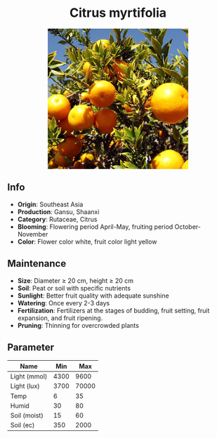 <h1 align='center'>Citrus myrtifolia</h1>
<p align="center">
    <img 
        align='center'
        width='320'
        src="../images/citrus myrtifolia.png" 
        alt='Citrus myrtifolia' />
</p>

## Info

 - **Origin**: Southeast Asia
 - **Production**: Gansu, Shaanxi
 - **Category**: Rutaceae, Citrus
 - **Blooming**: Flowering period April-May, fruiting period October-November
 - **Color**: Flower color white, fruit color light yellow

## Maintenance

 - **Size**: Diameter ≥ 20 cm, height ≥ 20 cm
 - **Soil**: Peat or soil with specific nutrients
 - **Sunlight**: Better fruit quality with adequate sunshine
 - **Watering**: Once every 2-3 days
 - **Fertilization**: Fertilizers at the stages of budding, fruit setting, fruit expansion, and fruit ripening.
 - **Pruning**: Thinning for overcrowded plants

## Parameter

| Name         | Min  | Max   |
|--------------|------|-------|
| Light (mmol) | 4300 | 9600  |
| Light (lux)  | 3700 | 70000 |
| Temp         | 6    | 35    |
| Humid        | 30   | 80    |
| Soil (moist) | 15   | 60    |
| Soil (ec)    | 350  | 2000  |